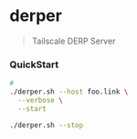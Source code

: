 # derper

> Tailscale DERP Server

### QuickStart

```bash
# 
./derper.sh --host foo.link \
  --verbose \
  --start

./derper.sh --stop
```
